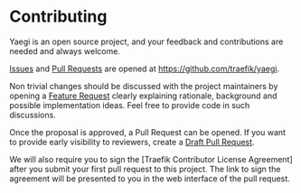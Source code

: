# Contributing

Yaegi is an open source project, and your feedback and contributions
are needed and always welcome.

[Issues] and [Pull Requests] are opened at https://github.com/traefik/yaegi.

Non trivial changes should be discussed with the project maintainers by
opening a [Feature Request] clearly explaining rationale, background
and possible implementation ideas. Feel free to provide code in such
discussions.

Once the proposal is approved, a Pull Request can be opened. If you want
to provide early visibility to reviewers, create a [Draft Pull Request].

We will also require you to sign the [Traefik Contributor License Agreement]
after you submit your first pull request to this project. The link to sign the
agreement will be presented to you in the web interface of the pull request.

[Issues]: https://github.com/traefik/yaegi/issues
[Pull Requests]: https://github.com/traefik/yaegi/issues
[Feature Request]: https://github.com/traefik/yaegi/issues/new?template=feature_request.md
[Draft Pull Request]: https://github.blog/2019-02-14-introducing-draft-pull-requests/
[Traefik Labs Contributor License Agreement]: https://cla-assistant.io/traefik/yaegi
